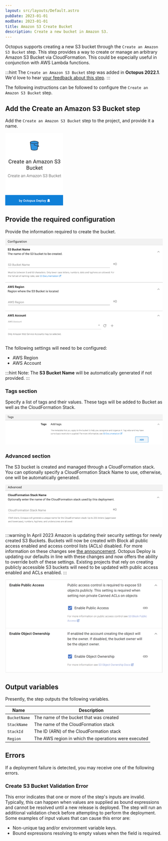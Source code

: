 ```yaml
---
layout: src/layouts/Default.astro
pubDate: 2023-01-01
modDate: 2023-01-01
title: Amazon S3 Create Bucket
description: Create a new bucket in Amazon S3.
---
```


Octopus supports creating a new S3 bucket through the `Create an Amazon S3 Bucket` step.
This step provides a way to create or manage an arbitrary Amazon S3 Bucket via CloudFormation. This could be especially useful in conjunction with AWS Lambda functions.

:::hint
The `Create an Amazon S3 Bucket` step was added in **Octopus 2022.1**. We'd love to hear [your feedback about this step](https://octopusdeploy.typeform.com/to/KwQXY2zv).
:::

The following instructions can be followed to configure the `Create an Amazon S3 Bucket` step.

## Add the Create an Amazon S3 Bucket step

Add the `Create an Amazon S3 Bucket` step to the project, and provide it a name.

![Create an Amazon S3 Bucket Step](/docs/deployments/aws/aws-s3-create-bucket/images/create-an-amazon-s3-bucket-step.png "width=500")

## Provide the required configuration

Provide the information required to create the bucket.

![Create an Amazon S3 Bucket Configuration section](/docs/deployments/aws/aws-s3-create-bucket/images/configuration-section.png "width=500")

The following settings will need to be configured:

* AWS Region
* AWS Account

:::hint
Note: The **S3 Bucket Name** will be automatically generated if not provided.
:::

### Tags section

Specify a list of tags and their values. These tags will be added to Bucket as well as the CloudFormation Stack.

![Create an Amazon S3 Bucket Tags section](/docs/deployments/aws/aws-s3-create-bucket/images/tags-section.png "width=500")

### Advanced section

The S3 bucket is created and managed through a CloudFormation stack. You can optionally specify a CloudFormation Stack Name to use, otherwise, one will be automatically generated.

![Create an Amazon S3 Bucket Advanced section](/docs/deployments/aws/aws-s3-create-bucket/images/advanced-section.png "width=500")

:::warning
In April 2023 Amazon is updating their security settings for newly created S3 Buckets. Buckets will now be created with Block all public access enabled and access control lists (ACLs) disabled. For more information on these changes see [the announcement](https://aws.amazon.com/blogs/aws/heads-up-amazon-s3-security-changes-are-coming-in-april-of-2023/). Octopus Deploy is updating our defaults in line with these changes and now offers the ability to override both of these settings. Existing projects that rely on creating publicly accessible S3 buckets will need to be updated with public access enabled and ACLs enabled.
:::

![Create an Amazon S3 Bucket Advanced Security section](/docs/deployments/aws/aws-s3-create-bucket/images/advanced-section-security.png "width=500")


## Output variables

Presently, the step outputs the following variables.

| Name        | Description |
| ------------| ----------- |
|`BucketName` | The name of the bucket that was created  |
|`StackName`  | The name of the CloudFormation stack     |
|`StackId`    | The ID (ARN) of the CloudFormation stack |
|`Region`     | The AWS region in which the operations were executed |

## Errors

If a deployment failure is detected, you may receive one of the following errors.

### Create S3 Bucket Validation Error

This error indicates that one or more of the step's inputs are invalid. Typically, this can happen when values are supplied as bound expressions and cannot be resolved until a new release is deployed. The step will run an additional validation check before attempting to perform the deployment. Some examples of input values that can cause this error are:
* Non-unique tag and/or environment variable keys.
* Bound expressions resolving to empty values when the field is required.